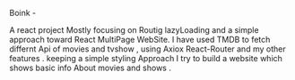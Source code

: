 Boink -

A react project Mostly focusing on Routig lazyLoading and a simple approach toward React MultiPage WebSite.
I have used TMDB to fetch differnt Api of movies and tvshow  , using Axiox React-Router and my other features .
keeping a simple styling Approach I try to build a website which shows basic info About movies and shows .



